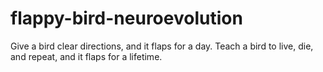 # flappy-bird-neuroevolution
Give a bird clear directions, and it flaps for a day. Teach a bird to live, die, and repeat, and it flaps for a lifetime.
